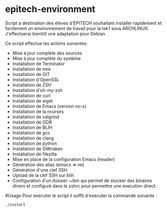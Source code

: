 # epitech-environment
Script a destination des élèves d'EPITECH souhaitant installer rapidement et facilement un environnement de travail pour la tek1 sous ARCHLINUX.
J'effectuerai bientôt une adaptation pour Debian.

Ce script effectue les actions suivantes:

- Mise à jour complète des sources
- Mise à jour complète du système
- Installation de Terminator
- Installation de tree
- Installation de GIT
- Installation d'OpenSSL
- Installation de ZSH
- Installation d'oh-my-zsh
- Installation de curl
- Installation de wget
- Installation de Emacs (version no-x)
- Installation de la ncurses
- Installation de valgrind
- Installation de GDB
- Installation de BLIH
- Installation de gcc
- Installation de clang
- Installation de python
- Installation de GitKraken
- Installation de filezilla
- Mise en place de la configuration Emacs (header)
- Génération des alias (emacs => ne)
- Génération d'une clef SSH
- Upload de la clef SSH sur blih
- Configuration d'un dossier ~/bin qui permet de stocker des binaires divers et
  configuré dans le zshrc pour permettre une execution direct.

#Usage
Pour executer le script il suffit d'executer la commande suivante :

```
./install
```
